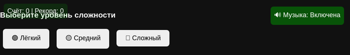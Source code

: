<!DOCTYPE html>
<html lang="ru">
<head>
  <meta charset="UTF-8">
  <title>Змейка на весь экран</title>
  <style>
    html, body {
      margin: 0;
      padding: 0;
      background: #111;
      overflow: hidden;
      font-family: Arial, sans-serif;
      color: white;
    }

    #menu {
      position: absolute;
      top: 50%;
      left: 50%;
      transform: translate(-50%, -50%);
      text-align: center;
    }

    button {
      padding: 12px 24px;
      margin: 8px;
      font-size: 18px;
      border-radius: 8px;
      border: none;
      cursor: pointer;
    }

    #score, #musicBtn {
      position: absolute;
      top: 10px;
      left: 10px;
      font-size: 18px;
      background: rgba(0, 255, 0, 0.1);
      padding: 10px;
      border-radius: 8px;
    }

    #musicBtn {
      left: auto;
      right: 10px;
      background: rgba(0, 150, 0, 0.5);
      color: white;
    }

    canvas {
      display: block;
    }
  </style>
</head>
<body>

<div id="menu">
  <h2>Выберите уровень сложности</h2>
  <button onclick="startGame(150)">🟢 Лёгкий</button>
  <button onclick="startGame(100)">🟡 Средний</button>
  <button onclick="startGame(60)">🔴 Сложный</button>
</div>

<div id="score">Счёт: 0 | Рекорд: 0</div>
<button id="musicBtn" onclick="toggleMusic()">🔊 Музыка: Включена</button>

<canvas id="game"></canvas>

<audio id="music" loop>
  <source src="https://www.bensound.com/bensound-music/bensound-creativeminds.mp3" type="audio/mpeg">
</audio>

<script>
  const canvas = document.getElementById('game');
  const ctx = canvas.getContext('2d');
  const music = document.getElementById('music');
  const musicBtn = document.getElementById('musicBtn');
  const scoreDisplay = document.getElementById('score');

  let width = window.innerWidth;
  let height = window.innerHeight;
  canvas.width = width;
  canvas.height = height;

  let box = Math.floor(Math.min(width, height) / 30); // адаптивный размер ячейки
  let cols = Math.floor(width / box);
  let rows = Math.floor(height / box);

  let snake, direction, food, score, game;
  let highScore = localStorage.getItem('snakeHighScore') || 0;
  let isMusicPlaying = true;

  document.addEventListener('keydown', e => {
    if (e.key === 'ArrowLeft' && direction !== 'RIGHT') direction = 'LEFT';
    if (e.key === 'ArrowUp' && direction !== 'DOWN') direction = 'UP';
    if (e.key === 'ArrowRight' && direction !== 'LEFT') direction = 'RIGHT';
    if (e.key === 'ArrowDown' && direction !== 'UP') direction = 'DOWN';
  });

  function startGame(speed) {
    document.getElementById('menu').style.display = 'none';
    music.play();

    snake = [{ x: Math.floor(cols / 2), y: Math.floor(rows / 2) }];
    direction = null;
    score = 0;
    updateScore();

    food = {
      x: Math.floor(Math.random() * cols),
      y: Math.floor(Math.random() * rows)
    };

    if (game) clearInterval(game);
    game = setInterval(drawGame, speed);
  }

  function updateScore() {
    if (score > highScore) {
      highScore = score;
      localStorage.setItem('snakeHighScore', highScore);
    }
    scoreDisplay.textContent = `Счёт: ${score} | Рекорд: ${highScore}`;
  }

  function drawGame() {
    ctx.fillStyle = '#111';
    ctx.fillRect(0, 0, width, height);

    // Змейка
    for (let i = 0; i < snake.length; i++) {
      ctx.fillStyle = i === 0 ? 'lime' : 'green';
      ctx.fillRect(snake[i].x * box, snake[i].y * box, box, box);
    }

    // Еда
    ctx.fillStyle = 'red';
    ctx.fillRect(food.x * box, food.y * box, box, box);

    let headX = snake[0].x;
    let headY = snake[0].y;

    if (direction === 'LEFT') headX--;
    if (direction === 'UP') headY--;
    if (direction === 'RIGHT') headX++;
    if (direction === 'DOWN') headY++;

    if (
      headX < 0 || headX >= cols ||
      headY < 0 || headY >= rows ||
      collision({ x: headX, y: headY }, snake)
    ) {
      clearInterval(game);
      music.pause();
      alert('Игра окончена! Ваш счёт: ' + score);
      location.reload();
      return;
    }

    if (headX === food.x && headY === food.y) {
      score++;
      updateScore();
      food = {
        x: Math.floor(Math.random() * cols),
        y: Math.floor(Math.random() * rows)
      };
    } else {
      snake.pop();
    }

    let newHead = { x: headX, y: headY };
    snake.unshift(newHead);
  }

  function collision(head, array) {
    for (let i = 0; i < array.length; i++) {
      if (head.x === array[i].x && head.y === array[i].y) return true;
    }
    return false;
  }

  function toggleMusic() {
    isMusicPlaying = !isMusicPlaying;
    if (isMusicPlaying) {
      music.play();
      musicBtn.textContent = '🔊 Музыка: Включена';
    } else {
      music.pause();
      musicBtn.textContent = '🔇 Музыка: Выключена';
    }
  }

  updateScore();
</script>

</body>
</html>
